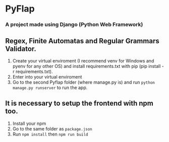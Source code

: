 # PyFlap

### A project made using Django (Python Web Framework)
## Regex, Finite Automatas and Regular Grammars Validator.

1. Create your virtual enviroment  (I recommend venv for Windows and pyenv for any other OS) and install requirements.txt with pip (pip install -r requirements.txt).
2. Enter into your virtual enviroment
3. Go to the second Pyflap folder (where manage.py is) and run `python manage.py runserver` to run the app.


## It is necessary to setup the frontend with npm too.
1. Install your npm
2. Go to the same folder as `package.json`
3. Run `npm install` then `npm run build`